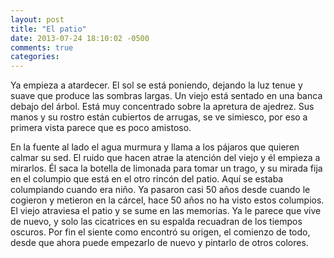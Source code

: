 ```yaml
---
layout: post
title: "El patio"
date: 2013-07-24 18:10:02 -0500
comments: true
categories:
---
```


Ya empieza a atardecer. El sol se está poniendo, dejando la luz tenue y
suave que produce las sombras largas. Un viejo está sentado en una banca
debajo del árbol. Está muy concentrado sobre la apretura de ajedrez.
Sus manos y su rostro están cubiertos de arrugas, se ve simiesco,
por eso a primera vista parece que es poco amistoso.

En la fuente al lado el agua murmura y llama a los pájaros que quieren
calmar su sed. El ruido que hacen atrae la atención del viejo y
él empieza a mirarlos. Él saca la botella de limonada para tomar
un trago, y su mirada fija en el columpio que está en el otro rincón
del patio. Aquí se estaba columpiando cuando era niño. Ya pasaron
casi 50 años desde cuando le cogieron y metieron en la cárcel, hace 50 años
no ha visto estos columpios. El viejo atraviesa el patio y se sume en
las memorias. Ya le parece que vive de nuevo, y solo las cicatrices en
su espalda recuadran de los tiempos oscuros. Por fin el siente como encontró
su origen, el comienzo de todo, desde que ahora puede empezarlo de nuevo y
pintarlo de otros colores.

